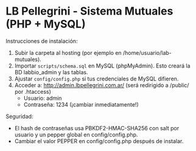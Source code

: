 
LB Pellegrini - Sistema Mutuales (PHP + MySQL)
=============================================

Instrucciones de instalación:
1. Subir la carpeta al hosting (por ejemplo en /home/usuario/lab-mutuales).
2. Importar `scripts/schema.sql` en MySQL (phpMyAdmin). Esto creará la BD labbio_admin y las tablas.
3. Ajustar `config/config.php` si tus credenciales de MySQL difieren.
4. Acceder a: http://admin.lbpellegrini.com.ar/ (será redirigido a /public/ por .htaccess)
   - Usuario: admin
   - Contraseña: 1234  (¡cambiar inmediatamente!)

Seguridad:
- El hash de contraseñas usa PBKDF2-HMAC-SHA256 con salt por usuario y un pepper global en config/config.php.
- Cambiar el valor PEPPER en config/config.php después de instalar.
